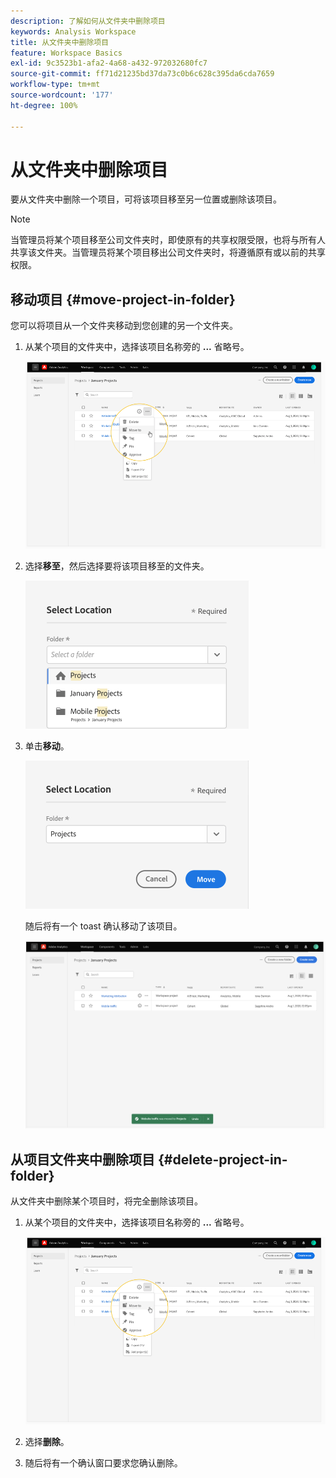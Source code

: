 ```yaml
---
description: 了解如何从文件夹中删除项目
keywords: Analysis Workspace
title: 从文件夹中删除项目
feature: Workspace Basics
exl-id: 9c3523b1-afa2-4a68-a432-972032680fc7
source-git-commit: ff71d21235bd37da73c0b6c628c395da6cda7659
workflow-type: tm+mt
source-wordcount: '177'
ht-degree: 100%

---
```


# 从文件夹中删除项目

要从文件夹中删除一个项目，可将该项目移至另一位置或删除该项目。

>[!NOTE]
>
>当管理员将某个项目移至公司文件夹时，即使原有的共享权限受限，也将与所有人共享该文件夹。当管理员将某个项目移出公司文件夹时，将遵循原有或以前的共享权限。

## 移动项目 {#move-project-in-folder}

您可以将项目从一个文件夹移动到您创建的另一个文件夹。

1. 从某个项目的文件夹中，选择该项目名称旁的 **...** 省略号。

   ![](/help/analysis-workspace/build-workspace-project/assets/move1.png)

1. 选择&#x200B;**移至**，然后选择要将该项目移至的文件夹。

   ![](/help/analysis-workspace/build-workspace-project/assets/move-select-location.png)

1. 单击&#x200B;**移动**。

   ![](/help/analysis-workspace/build-workspace-project/assets/move-click-move.png)

   随后将有一个 toast 确认移动了该项目。

   ![](/help/analysis-workspace/build-workspace-project/assets/move-project-moved.png)

## 从项目文件夹中删除项目 {#delete-project-in-folder}

从文件夹中删除某个项目时，将完全删除该项目。

1. 从某个项目的文件夹中，选择该项目名称旁的 **...** 省略号。

   ![](/help/analysis-workspace/build-workspace-project/assets/move1.png)

1. 选择&#x200B;**删除**。

1. 随后将有一个确认窗口要求您确认删除。
